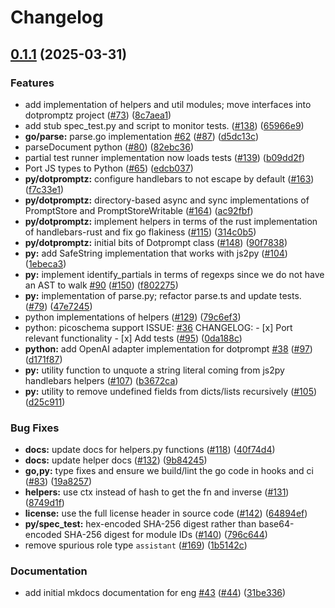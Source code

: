 # Changelog

## [0.1.1](https://github.com/google/dotprompt/compare/dotpromptz-v0.1.0...dotpromptz-v0.1.1) (2025-03-31)


### Features

* add implementation of helpers and util modules; move interfaces into dotpromptz project ([#73](https://github.com/google/dotprompt/issues/73)) ([8c7aea1](https://github.com/google/dotprompt/commit/8c7aea1faffaf823d01b132e55cb175a4fca5ccb))
* add stub spec_test.py and script to monitor tests. ([#138](https://github.com/google/dotprompt/issues/138)) ([65966e9](https://github.com/google/dotprompt/commit/65966e9bfc077e85d0b83d04d0384150470dbfd3))
* **go/parse:** parse.go implementation [#62](https://github.com/google/dotprompt/issues/62) ([#87](https://github.com/google/dotprompt/issues/87)) ([d5dc13c](https://github.com/google/dotprompt/commit/d5dc13c0bf0437875a3b133511ffed474a8b3bf9))
* parseDocument python ([#80](https://github.com/google/dotprompt/issues/80)) ([82ebc36](https://github.com/google/dotprompt/commit/82ebc3672e8de051dfbdd92968ed3f84c79a247f))
* partial test runner implementation now loads tests ([#139](https://github.com/google/dotprompt/issues/139)) ([b09dd2f](https://github.com/google/dotprompt/commit/b09dd2f9b8029317ce484d6f32d5a3fb89f5f7e1))
* Port JS types to Python  ([#65](https://github.com/google/dotprompt/issues/65)) ([edcb037](https://github.com/google/dotprompt/commit/edcb03765f3cb6e5743d107a35cf255a60ab0369))
* **py/dotpromptz:** configure handlebars to not escape by default ([#163](https://github.com/google/dotprompt/issues/163)) ([f7c33e1](https://github.com/google/dotprompt/commit/f7c33e1303476fd473e803f930ac1e1f9e1d87c9))
* **py/dotpromptz:** directory-based async and sync implementations of PromptStore and PromptStoreWritable ([#164](https://github.com/google/dotprompt/issues/164)) ([ac92fbf](https://github.com/google/dotprompt/commit/ac92fbf3af7ac3207102c94c20d294d8c54b9dd4))
* **py/dotpromptz:** implement helpers in terms of the rust implementation of handlebars-rust and fix go flakiness ([#115](https://github.com/google/dotprompt/issues/115)) ([314c0b5](https://github.com/google/dotprompt/commit/314c0b5182aaad25bf4cfccb8207faa60f63256f))
* **py/dotpromptz:** initial bits of Dotprompt class ([#148](https://github.com/google/dotprompt/issues/148)) ([90f7838](https://github.com/google/dotprompt/commit/90f78384a958d41d78dee48497a78dfde11f4476))
* **py:** add SafeString implementation that works with js2py ([#104](https://github.com/google/dotprompt/issues/104)) ([1ebeca3](https://github.com/google/dotprompt/commit/1ebeca3976faf2dc91d8d7f4a74c218824aac353))
* **py:** implement identify_partials in terms of regexps since we do not have an AST to walk [#90](https://github.com/google/dotprompt/issues/90) ([#150](https://github.com/google/dotprompt/issues/150)) ([f802275](https://github.com/google/dotprompt/commit/f8022755d7eef716bbb54dd08a2c3a061250d393))
* **py:** implementation of parse.py; refactor parse.ts and update tests. ([#79](https://github.com/google/dotprompt/issues/79)) ([47e7245](https://github.com/google/dotprompt/commit/47e7245c0aae710b102178019d1f3449c2f1af66))
* python implementations of helpers ([#129](https://github.com/google/dotprompt/issues/129)) ([79c6ef3](https://github.com/google/dotprompt/commit/79c6ef3e9cc472fed3a832c00a1515ceef0981da))
* python: picoschema support  ISSUE: [#36](https://github.com/google/dotprompt/issues/36)  CHANGELOG: - [x] Port relevant functionality - [x] Add tests ([#95](https://github.com/google/dotprompt/issues/95)) ([0da188c](https://github.com/google/dotprompt/commit/0da188c52540f041309e39fa6bc798eaf7fd7a81))
* **python:** add OpenAI adapter implementation for dotprompt [#38](https://github.com/google/dotprompt/issues/38) ([#97](https://github.com/google/dotprompt/issues/97)) ([d171f87](https://github.com/google/dotprompt/commit/d171f8792ecf08f446e18ea3bbd5309cafa1d8a3))
* **py:** utility function to unquote a string literal coming from js2py handlebars helpers ([#107](https://github.com/google/dotprompt/issues/107)) ([b3672ca](https://github.com/google/dotprompt/commit/b3672ca6192de4895585b28b8bbd301f8294090f))
* **py:** utility to remove undefined fields from dicts/lists recursively ([#105](https://github.com/google/dotprompt/issues/105)) ([d25c911](https://github.com/google/dotprompt/commit/d25c911bc1e84e5691b961a4c38a8bcd73c80aa0))


### Bug Fixes

* **docs:** update docs for helpers.py functions ([#118](https://github.com/google/dotprompt/issues/118)) ([40f74d4](https://github.com/google/dotprompt/commit/40f74d4cf75a47d8b7f9f85801a1bb5969bae082))
* **docs:** update helper docs ([#132](https://github.com/google/dotprompt/issues/132)) ([9b84245](https://github.com/google/dotprompt/commit/9b842459e8faa5f4afe7d389deb6c351ab1271be))
* **go,py:** type fixes and ensure we build/lint the go code in hooks and ci ([#83](https://github.com/google/dotprompt/issues/83)) ([19a8257](https://github.com/google/dotprompt/commit/19a8257f4f73b776229d5324a0366fd9a79c20aa))
* **helpers:** use ctx instead of hash to get the fn and inverse ([#131](https://github.com/google/dotprompt/issues/131)) ([8749d1f](https://github.com/google/dotprompt/commit/8749d1f78ee754742ae7fcc9247854021178bdbc))
* **license:** use the full license header in source code ([#142](https://github.com/google/dotprompt/issues/142)) ([64894ef](https://github.com/google/dotprompt/commit/64894ef898876b861c6c244d522f634cd8fcc842))
* **py/spec_test:** hex-encoded SHA-256 digest rather than base64-encoded SHA-256 digest for module IDs ([#140](https://github.com/google/dotprompt/issues/140)) ([796c644](https://github.com/google/dotprompt/commit/796c6442a3c1836de2170c466966382a0577a940))
* remove spurious role type `assistant` ([#169](https://github.com/google/dotprompt/issues/169)) ([1b5142c](https://github.com/google/dotprompt/commit/1b5142c4a7ad20ef722d438cefa0b93a82d7adbb))


### Documentation

* add initial mkdocs documentation for eng [#43](https://github.com/google/dotprompt/issues/43) ([#44](https://github.com/google/dotprompt/issues/44)) ([31be336](https://github.com/google/dotprompt/commit/31be336d14899acf7ea1cefb4b782f5b2d1c31d1))
